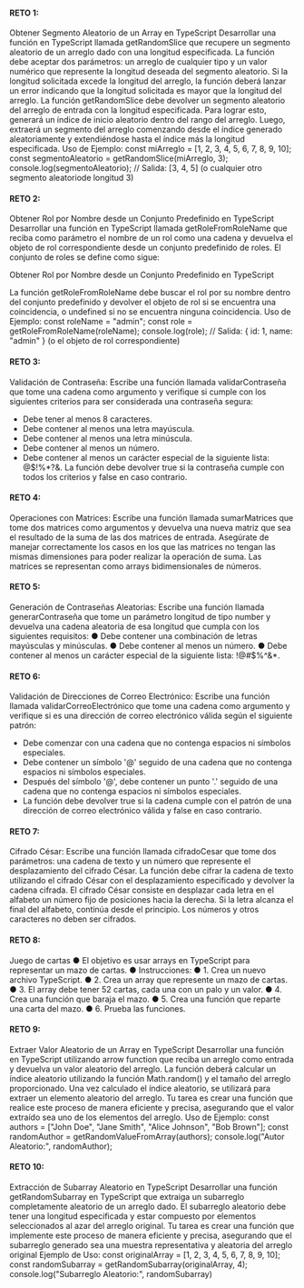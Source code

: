 #### RETO 1:
Obtener Segmento Aleatorio de un Array en TypeScript
Desarrollar una función en TypeScript llamada getRandomSlice que recupere un segmento
aleatorio de un arreglo dado con una longitud especificada. La función debe aceptar dos parámetros: un arreglo de
cualquier tipo y un valor numérico que represente la longitud deseada del segmento aleatorio.
Si la longitud solicitada excede la longitud del arreglo, la función deberá lanzar un error indicando que la longitud
solicitada es mayor que la longitud del arreglo.
La función getRandomSlice debe devolver un segmento aleatorio del arreglo de entrada con la
longitud especificada. Para lograr esto, generará un índice de inicio aleatorio dentro del rango del arreglo. Luego, extraerá
un segmento del arreglo comenzando desde el índice generado
aleatoriamente y extendiéndose hasta el índice más la longitud especificada.
Uso de Ejemplo:
const miArreglo = [1, 2, 3, 4, 5, 6, 7, 8, 9, 10];
const segmentoAleatorio = getRandomSlice(miArreglo, 3);
console.log(segmentoAleatorio); // Salida: [3, 4, 5] (o cualquier otro segmento aleatoriode longitud 3)

#### RETO 2:
Obtener Rol por Nombre desde un Conjunto Predefinido en TypeScript
Desarrollar una función en TypeScript llamada getRoleFromRoleName que reciba como parámetro el nombre
de un rol como una cadena y devuelva el objeto de rol correspondiente desde un conjunto predefinido de roles.
El conjunto de roles se define como sigue:
<!-- IMAGE -->
Obtener Rol por Nombre desde un Conjunto Predefinido en TypeScript

La función getRoleFromRoleName debe buscar el rol por su nombre dentro del conjunto
predefinido y devolver el objeto de rol si se encuentra una coincidencia, o undefined si no se
encuentra ninguna coincidencia.
Uso de Ejemplo:
const roleName = "admin";
const role = getRoleFromRoleName(roleName);
console.log(role); // Salida: { id: 1, name: "admin" } (o el objeto de rol
correspondiente)

#### RETO 3:
Validación de Contraseña:
Escribe una función llamada validarContraseña que tome una cadena como argumento y verifique si
cumple con los siguientes criterios para ser considerada una contraseña segura:
- Debe tener al menos 8 caracteres.
- Debe contener al menos una letra mayúscula.
- Debe contener al menos una letra minúscula.
- Debe contener al menos un número.
- Debe contener al menos un carácter especial de la siguiente lista: @$!%*?&.
La función debe devolver true si la contraseña cumple con todos los criterios y false en caso contrario.

#### RETO 4:
Operaciones con Matrices:
Escribe una función llamada sumarMatrices que tome dos matrices como argumentos y
devuelva una nueva matriz que sea el resultado de la suma de las dos matrices de entrada.
Asegúrate de manejar correctamente los casos en los que las matrices no tengan las mismas
dimensiones para poder realizar la operación de suma. Las matrices se representan como
arrays bidimensionales de números.

#### RETO 5:
Generación de Contraseñas Aleatorias:
Escribe una función llamada generarContraseña que tome un parámetro longitud de tipo
number y devuelva una cadena aleatoria de esa longitud que cumpla con los siguientes
requisitos:
● Debe contener una combinación de letras mayúsculas y minúsculas.
● Debe contener al menos un número.
● Debe contener al menos un carácter especial de la siguiente lista: !@#$%^&*.

#### RETO 6:
Validación de Direcciones de Correo Electrónico:
Escribe una función llamada validarCorreoElectrónico que tome una cadena como argumento y
verifique si es una dirección de correo electrónico válida según el siguiente patrón:
- Debe comenzar con una cadena que no contenga espacios ni símbolos especiales.
- Debe contener un símbolo '@' seguido de una cadena que no contenga espacios ni símbolos
especiales.
- Después del símbolo '@', debe contener un punto '.' seguido de una cadena que no contenga
espacios ni símbolos especiales.
- La función debe devolver true si la cadena cumple con el patrón de una dirección de correo
electrónico válida y false en caso contrario.

#### RETO 7:
Cifrado César:
Escribe una función llamada cifradoCesar que tome dos parámetros: una cadena de texto y un
número que represente el desplazamiento del cifrado César. La función debe cifrar la cadena de texto
utilizando el cifrado César con el desplazamiento especificado y devolver la cadena cifrada. El cifrado
César consiste en desplazar cada letra en el alfabeto un número fijo de posiciones hacia la derecha. Si
la letra alcanza el final del alfabeto, continúa desde el principio. Los números y otros caracteres no
deben ser cifrados.

#### RETO 8:
Juego de cartas
● El objetivo es usar arrays en TypeScript para representar un mazo de cartas.
● Instrucciones:
● 1. Crea un nuevo archivo TypeScript.
● 2. Crea un array que represente un mazo de cartas.
● 3. El array debe tener 52 cartas, cada una con un palo y un valor.
● 4. Crea una función que baraja el mazo.
● 5. Crea una función que reparte una carta del mazo.
● 6. Prueba las funciones.

#### RETO 9:
Extraer Valor Aleatorio de un Array en TypeScript
Desarrollar una función en TypeScript utilizando arrow function que reciba un arreglo como entrada
y devuelva un valor aleatorio del arreglo. La función deberá calcular un índice aleatorio utilizando
la función Math.random() y el tamaño del arreglo proporcionado. Una vez calculado el índice
aleatorio, se utilizará para extraer un elemento aleatorio del arreglo.
Tu tarea es crear una función que realice este proceso de manera eficiente y precisa, asegurando que
el valor extraído sea uno de los elementos del arreglo.
Uso de Ejemplo:
const authors = ["John Doe", "Jane Smith", "Alice Johnson", "Bob Brown"];
const randomAuthor = getRandomValueFromArray(authors);
console.log("Autor Aleatorio:", randomAuthor);

#### RETO 10:
Extracción de Subarray Aleatorio en TypeScript
Desarrollar una función getRandomSubarray en TypeScript que extraiga un subarreglo
completamente aleatorio de un arreglo dado. El subarreglo aleatorio debe tener una longitud
especificada y estar compuesto por elementos seleccionados al azar del arreglo original.
Tu tarea es crear una función que implemente este proceso de manera eficiente y precisa,
asegurando que el subarreglo generado sea una muestra representativa y aleatoria del arreglo
original
Ejemplo de Uso:
const originalArray = [1, 2, 3, 4, 5, 6, 7, 8, 9, 10];
const randomSubarray = getRandomSubarray(originalArray, 4);
console.log("Subarreglo Aleatorio:", randomSubarray)